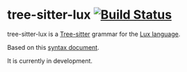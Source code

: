 # tree-sitter-lux [![Build Status](https://dev.azure.com/fabianachammer/tree-sitter-lux/_apis/build/status/fachammer.tree-sitter-lux?branchName=master&label=master)](https://dev.azure.com/fabianachammer/tree-sitter-lux/_build/latest?definitionId=3&branchName=master&label=master)

tree-sitter-lux is a [Tree-sitter](http://tree-sitter.github.io/tree-sitter/) grammar for the [Lux language](https://github.com/LuxLang/lux).

Based on this [syntax document](https://github.com/LuxLang/lux/blob/4049370ec0d0bec578b8fcb83700d020e81386c4/documentation/specification/Syntax.md).

It is currently in development.
